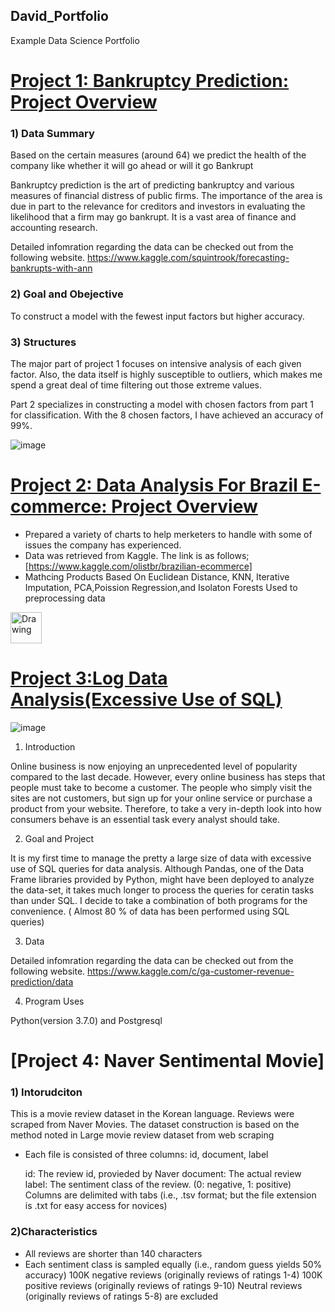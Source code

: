 ## David_Portfolio

Example Data Science Portfolio

# [Project 1: Bankruptcy Prediction: Project Overview](https://github.com/sd2beatles/portfolio_polish_bankruptcy)


### 1) Data Summary

Based on the certain measures (around 64) we predict the health of the company like whether it will go ahead or will it go Bankrupt

Bankruptcy prediction is the art of predicting bankruptcy and various measures of financial distress of public firms. The importance of the area is due in part to the relevance for creditors and investors in evaluating the likelihood that a firm may go bankrupt. It is a vast area of finance and accounting research.

Detailed infomration regarding the data can be checked out from the following website. https://www.kaggle.com/squintrook/forecasting-bankrupts-with-ann

### 2) Goal and Obejective

To construct a model with the fewest input factors but higher accuracy.

### 3) Structures

The major part of project 1 focuses on intensive analysis of each given factor. Also, the data itself is highly susceptible to outliers, which makes me spend a great deal of time filtering out those extreme values.

Part 2 specializes in constructing a model with chosen factors from part 1 for classification. With the 8 chosen factors, I have achieved an accuracy of 99%.

![image](https://user-images.githubusercontent.com/53164959/88418989-5b57a500-ce1f-11ea-9d1b-2e68fe95210d.png)


# [Project 2: Data Analysis For Brazil E-commerce: Project Overview](https://github.com/sd2beatles/Brazil_Ecomerce)

- Prepared a variety of charts to help merketers to handle with some of issues the company has experienced.
- Data was retrieved from Kaggle. The link is as follows;  [https://www.kaggle.com/olistbr/brazilian-ecommerce]
- Mathcing Products Based On Euclidean Distance, KNN, Iterative Imputation, PCA,Poission Regression,and Isolaton Forests Used to preprocessing data

<img src='https://user-images.githubusercontent.com/53164959/86457594-df59c800-bd5e-11ea-8f9f-7bd8d29a9ab4.png' alt="Drawing" style="width: 50px;"/>

# [Project 3:Log Data Analysis(Excessive Use of SQL)](https://github.com/sd2beatles/log_data_analysis)


![image](https://user-images.githubusercontent.com/53164959/88487467-4c5c2880-cfc0-11ea-8d4d-05aad5cf29bb.png)


1) Introduction

Online business is now enjoying an unprecedented level of popularity compared to the last decade. However, every online business has steps that people must take to become a customer.  The people who simply visit the sites are not customers, but sign up for your online service or purchase a product from your website. Therefore, to take a very in-depth look into how consumers behave is an essential task every analyst should take.  

2) Goal and Project

It is my first time to manage the pretty a large size of data with excessive use of SQL queries for data analysis. Although Pandas, one of the Data Frame libraries provided by Python, might have been deployed to analyze the data-set, it takes much longer to process the queries for ceratin tasks than under SQL. I decide to take a combination of both programs for the convenience. ( Almost 80 % of data has been performed using SQL queries)

3) Data 

Detailed infomration regarding the data can be checked out from the following website. https://www.kaggle.com/c/ga-customer-revenue-prediction/data

4) Program Uses

Python(version 3.7.0) and Postgresql


# [Project 4: Naver Sentimental Movie]

### 1) Intorudciton 
This is a movie review dataset in the Korean language. Reviews were scraped from Naver Movies.
The dataset construction is based on the method noted in Large movie review dataset from web scraping 

- Each file is consisted of three columns: id, document, label

    id: The review id, provieded by Naver
    document: The actual review
    label: The sentiment class of the review. (0: negative, 1: positive)
    Columns are delimited with tabs (i.e., .tsv format; but the file extension is .txt for easy access for novices)

### 2)Characteristics

   - All reviews are shorter than 140 characters
   - Each sentiment class is sampled equally (i.e., random guess yields 50% accuracy)
        100K negative reviews (originally reviews of ratings 1-4)
        100K positive reviews (originally reviews of ratings 9-10)
        Neutral reviews (originally reviews of ratings 5-8) are excluded
  

